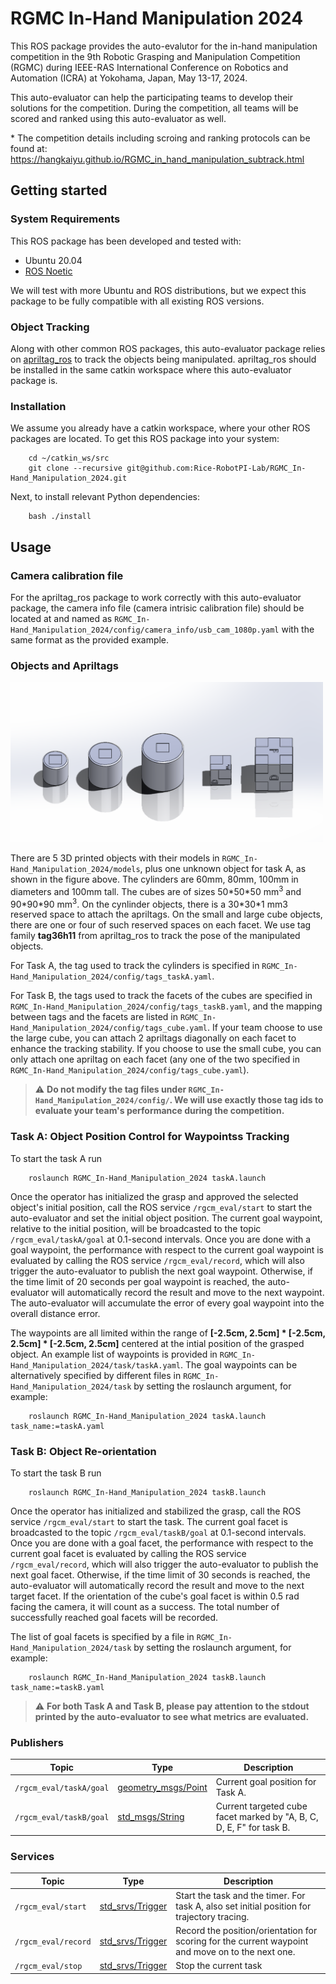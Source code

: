 # RGMC In-Hand Manipulation 2024
This ROS package provides the auto-evalutor for the in-hand manipulation competition in the 9th Robotic Grasping and Manipulation Competition (RGMC)
during IEEE-RAS International Conference on Robotics and Automation (ICRA) at Yokohama, Japan, May 13-17, 2024.

This auto-evaluator can help the participating teams to develop their solutions for the competition. During the competition, all teams will be scored and ranked using this auto-evaluator as well.

\* The competition details including scroing and ranking protocols can be found at: https://hangkaiyu.github.io/RGMC_in_hand_manipulation_subtrack.html

## Getting started

### System Requirements
This ROS package has been developed and tested with:
- Ubuntu 20.04
- [ROS Noetic](http://wiki.ros.org/noetic/Installation/Ubuntu)

We will test with more Ubuntu and ROS distributions, but we expect this package to be fully compatible with all existing ROS versions.

### Object Tracking
Along with other common ROS packages, this auto-evaluator package relies on [apriltag_ros](https://wiki.ros.org/apriltag_ros) to track the objects being manipulated. apriltag_ros should be installed in the same catkin workspace where this auto-evaluator package is.

### Installation
We assume you already have a catkin workspace, where your other ROS packages are located. To get this ROS package into your system:
```
    cd ~/catkin_ws/src 
    git clone --recursive git@github.com:Rice-RobotPI-Lab/RGMC_In-Hand_Manipulation_2024.git
```
Next, to install relevant Python dependencies:
```
    bash ./install
```


## Usage

### Camera calibration file
For the apriltag_ros package to work correctly with this auto-evaluator package, the camera info file (camera intrisic calibration file) should be located at and named as `RGMC_In-Hand_Manipulation_2024/config/camera_info/usb_cam_1080p.yaml` with the same format as the provided example.

### Objects and Apriltags
<img src="models/objects.png" alt="drawing" width="500"/>


There are 5 3D printed objects with their models in `RGMC_In-Hand_Manipulation_2024/models`, plus one unknown object for task A, as shown in the figure above. The cylinders are 60mm, 80mm, 100mm in diameters and 100mm tall.  The cubes are of sizes 50\*50\*50 mm<sup>3</sup> and 90\*90\*90 mm<sup>3</sup>. On the cynlinder objects, there is a 30\*30\*1 mm3 reserved space to attach the apriltags. On the small and large cube objects, there are one or four of such reserved spaces on each facet. We use tag family <b>tag36h11</b> from apriltag_ros to track the pose of the manipulated objects. 

For Task A, the tag used to track the cylinders is specified in `RGMC_In-Hand_Manipulation_2024/config/tags_taskA.yaml`.

For Task B, the tags used to track the facets of the cubes are specified in `RGMC_In-Hand_Manipulation_2024/config/tags_taskB.yaml`, and the mapping between tags and the facets are listed in `RGMC_In-Hand_Manipulation_2024/config/tags_cube.yaml`. If your team choose to use the large cube, you can attach 2 apriltags diagonally on each facet to enhance the tracking stability. If you choose to use the small cube, you can only attach one apriltag on each facet (any one of the two specified in `RGMC_In-Hand_Manipulation_2024/config/tags_cube.yaml`).


> :warning: **Do not modify the tag files under `RGMC_In-Hand_Manipulation_2024/config/`. We will use exactly those tag ids to evaluate your team's performance during the competition.**


### Task A: Object Position Control for Waypointss Tracking
To start the task A run
```
    roslaunch RGMC_In-Hand_Manipulation_2024 taskA.launch
```
Once the operator has initialized the grasp and approved the selected object's initial position, call the ROS service `/rgcm_eval/start` to start the auto-evaluator and set the initial object position. 
The current goal waypoint, relative to the initial position, will be broadcasted to the topic `/rgcm_eval/taskA/goal` at 0.1-second intervals. 
Once you are done with a goal waypoint, the performance with respect to the current goal waypoint is evaluated by calling the ROS service `/rgcm_eval/record`, which will also trigger the auto-evaluator to publish the next goal waypoint.
Otherwise, if the time limit of 20 seconds per goal waypoint is reached, the auto-evaluator will automatically record the result and move to the next waypoint.
The auto-evaluator will accumulate the error of every goal waypoint into the overall distance error.

The waypoints are all limited within the range of <b>\[-2.5cm, 2.5cm\] \* \[-2.5cm, 2.5cm\] \* \[-2.5cm, 2.5cm\]</b> centered at the intial position of the grasped object. An example list of waypoints is provided in `RGMC_In-Hand_Manipulation_2024/task/taskA.yaml`. The goal waypoints can be alternatively specified by different files in `RGMC_In-Hand_Manipulation_2024/task` by setting the roslaunch argument, for example:
```
    roslaunch RGMC_In-Hand_Manipulation_2024 taskA.launch task_name:=taskA.yaml
```

### Task B: Object Re-orientation
To start the task B run
```
    roslaunch RGMC_In-Hand_Manipulation_2024 taskB.launch
```
Once the operator has initialized and stabilized the grasp, call the ROS service `/rgcm_eval/start` to start the task. 
The current goal facet is broadcasted to the topic `/rgcm_eval/taskB/goal` at 0.1-second intervals. 
Once you are done with a goal facet, the performance with respect to the current goal facet is evaluated by calling the ROS service `/rgcm_eval/record`, which will also trigger the auto-evaluator to publish the next goal facet.
Otherwise, if the time limit of 30 seconds is reached, the auto-evaluator will automatically record the result and move to the next target facet.
If the orientation of the cube's goal facet is within 0.5 rad facing the camera, it will count as a success. 
The total number of successfully reached goal facets will be recorded. 

The list of goal facets is specified by a file in `RGMC_In-Hand_Manipulation_2024/task` by setting the roslaunch argument, for example:
```
    roslaunch RGMC_In-Hand_Manipulation_2024 taskB.launch task_name:=taskB.yaml
```


> :warning: **For both Task A and Task B, please pay attention to the stdout printed by the auto-evaluator to see what metrics are evaluated.**



### Publishers
Topic | Type | Description
------|------|-------------
`/rgcm_eval/taskA/goal`| [geometry_msgs/Point](http://docs.ros.org/en/noetic/api/geometry_msgs/html/msg/Point.html) | Current goal position for Task A.
`/rgcm_eval/taskB/goal`| [std_msgs/String](http://docs.ros.org/en/melodic/api/std_msgs/html/msg/String.html)| Current targeted cube facet marked by "A, B, C, D, E, F" for task B.

### Services
Topic | Type | Description
------|------|-------------
`/rgcm_eval/start`|[std_srvs/Trigger](http://docs.ros.org/en/melodic/api/std_srvs/html/srv/Trigger.html)| Start the task and the timer. For task A, also set initial position for trajectory tracing.
`/rgcm_eval/record`|[std_srvs/Trigger](http://docs.ros.org/en/melodic/api/std_srvs/html/srv/Trigger.html)| Record the position/orientation for scoring for the current waypoint and move on to the next one.
`/rgcm_eval/stop`|[std_srvs/Trigger](http://docs.ros.org/en/melodic/api/std_srvs/html/srv/Trigger.html)| Stop the current task
